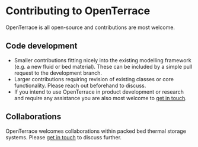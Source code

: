 # Contributing to OpenTerrace

OpenTerrace is all open-source and contributions are most welcome.

## Code development
- Smaller contributions fitting nicely into the existing modelling framework (e.g. a new fluid or bed material). These can be included by a simple pull request to the development branch.
- Larger contributions requiring revision of existing classes or core functionality. Please reach out beforehand to discuss.
- If you intend to use OpenTerrace in product development or research and require any assistance you are also most welcome to [get in touch](contact.md).

## Collaborations
OpenTerrace welcomes collaborations within packed bed thermal storage systems. Please [get in touch](contact.md) to discuss further.
